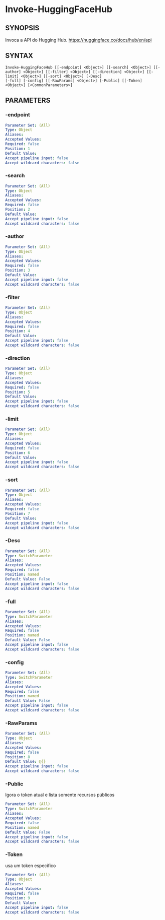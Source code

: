﻿---
external help file: powershai-help.xml
schema: 2.0.0
powershai: true
---

# Invoke-HuggingFaceHub

## SYNOPSIS <!--!= @#Synop !-->
Invoca a API do Hugging Hub.
https://huggingface.co/docs/hub/en/api

## SYNTAX <!--!= @#Syntax !-->

```
Invoke-HuggingFaceHub [[-endpoint] <Object>] [[-search] <Object>] [[-author] <Object>] [[-filter] <Object>] [[-direction] <Object>] [[-limit] <Object>] [[-sort] <Object>] [-Desc] 
[-full] [-config] [[-RawParams] <Object>] [-Public] [[-Token] <Object>] [<CommonParameters>]
```

## PARAMETERS <!--!= @#Params !-->

### -endpoint

```yml
Parameter Set: (All)
Type: Object
Aliases: 
Accepted Values: 
Required: false
Position: 1
Default Value: 
Accept pipeline input: false
Accept wildcard characters: false
```

### -search

```yml
Parameter Set: (All)
Type: Object
Aliases: 
Accepted Values: 
Required: false
Position: 2
Default Value: 
Accept pipeline input: false
Accept wildcard characters: false
```

### -author

```yml
Parameter Set: (All)
Type: Object
Aliases: 
Accepted Values: 
Required: false
Position: 3
Default Value: 
Accept pipeline input: false
Accept wildcard characters: false
```

### -filter

```yml
Parameter Set: (All)
Type: Object
Aliases: 
Accepted Values: 
Required: false
Position: 4
Default Value: 
Accept pipeline input: false
Accept wildcard characters: false
```

### -direction

```yml
Parameter Set: (All)
Type: Object
Aliases: 
Accepted Values: 
Required: false
Position: 5
Default Value: 
Accept pipeline input: false
Accept wildcard characters: false
```

### -limit

```yml
Parameter Set: (All)
Type: Object
Aliases: 
Accepted Values: 
Required: false
Position: 6
Default Value: 
Accept pipeline input: false
Accept wildcard characters: false
```

### -sort

```yml
Parameter Set: (All)
Type: Object
Aliases: 
Accepted Values: 
Required: false
Position: 7
Default Value: 
Accept pipeline input: false
Accept wildcard characters: false
```

### -Desc

```yml
Parameter Set: (All)
Type: SwitchParameter
Aliases: 
Accepted Values: 
Required: false
Position: named
Default Value: False
Accept pipeline input: false
Accept wildcard characters: false
```

### -full

```yml
Parameter Set: (All)
Type: SwitchParameter
Aliases: 
Accepted Values: 
Required: false
Position: named
Default Value: False
Accept pipeline input: false
Accept wildcard characters: false
```

### -config

```yml
Parameter Set: (All)
Type: SwitchParameter
Aliases: 
Accepted Values: 
Required: false
Position: named
Default Value: False
Accept pipeline input: false
Accept wildcard characters: false
```

### -RawParams

```yml
Parameter Set: (All)
Type: Object
Aliases: 
Accepted Values: 
Required: false
Position: 8
Default Value: @{}
Accept pipeline input: false
Accept wildcard characters: false
```

### -Public
Igora o token atual e lista somente recursos públicos

```yml
Parameter Set: (All)
Type: SwitchParameter
Aliases: 
Accepted Values: 
Required: false
Position: named
Default Value: False
Accept pipeline input: false
Accept wildcard characters: false
```

### -Token
usa um token especifico

```yml
Parameter Set: (All)
Type: Object
Aliases: 
Accepted Values: 
Required: false
Position: 9
Default Value: 
Accept pipeline input: false
Accept wildcard characters: false
```